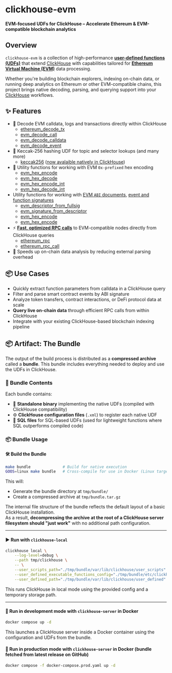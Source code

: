 # clickhouse-evm

**EVM-focused UDFs for ClickHouse – Accelerate Ethereum & EVM-compatible blockchain analytics**

## Overview

`clickhouse-evm` is a collection of high-performance [**user-defined functions (UDFs)**](https://clickhouse.com/docs/sql-reference/functions/udf) that extend [ClickHouse](https://clickhouse.com/) with capabilities tailored for [**Ethereum Virtual Machine (EVM)**](https://ethereum.org/en/developers/docs/evm/) data processing.

Whether you're building blockchain explorers, indexing on-chain data, or running deep analytics on Ethereum or other EVM-compatible chains, this project brings native decoding, parsing, and querying support into your [ClickHouse](https://clickhouse.com/) workflows.

## ✨ Features

- 🧠 Decode EVM calldata, logs and transactions directly within ClickHouse
    - [ethereum_decode_tx](./docs/functions/ethereum_decode_tx.md)
    - [evm_decode_call](./docs/functions/evm_decode_call.md)
    - [evm_decode_calldata](./docs/functions/evm_decode_calldata.md)
    - [evm_decode_event](./docs/functions/evm_decode_event.md)
- 🔄 Keccak-256 hashing UDF for topic and selector lookups (and many more)
    - [keccak256](./docs/functions/keccak256.md) ([now avalaible natively in ClickHouse](https://github.com/ClickHouse/ClickHouse/pull/76669))
- 🧱 Utility functions for working with EVM `0x-prefixed` hex encoding
    - [evm_hex_encode](./docs/functions/evm_hex_encode.md)
    - [evm_hex_decode](./docs/functions/evm_hex_decode.md)
    - [evm_hex_encode_int](./docs/functions/evm_hex_encode_int.md)
    - [evm_hex_decode_int](./docs/functions/evm_hex_decode_int.md)
- Utility functions for working with [EVM `ABI` documents](https://docs.soliditylang.org/en/develop/abi-spec.html), [event and function signatures](./docs/evm_fullsig.md)
    - [evm_descriptor_from_fullsig](./docs/functions/evm_descriptor_from_fullsig.md)
    - [evm_signature_from_descriptor](./docs/functions/evm_signature_from_descriptor.md)
    - [evm_hex_encode](./docs/functions/evm_hex_encode.md)
    - [evm_hex_encode](./docs/functions/evm_hex_encode.md)
- ⚡ [**Fast, optimized RPC calls**](./docs/json_rpc_client.md) to EVM-compatible nodes directly from ClickHouse queries
    - [ethereum_rpc](./docs/functions/ethereum_rpc.md)
    - [ethereum_rpc_call](./docs/functions/ethereum_rpc_call.md)
- 🚀 Speeds up on-chain data analysis by reducing external parsing overhead

## 📦 Use Cases

- Quickly extract function parameters from calldata in a ClickHouse query
- Filter and parse smart contract events by ABI signature
- Analyze token transfers, contract interactions, or DeFi protocol data at scale
- **Query live on-chain data** through efficient RPC calls from within ClickHouse
- Integrate with your existing ClickHouse-based blockchain indexing pipeline

## 📦 Artifact: The Bundle

The output of the build process is distributed as a **compressed archive** called a **bundle**. This bundle includes everything needed to deploy and use the UDFs in ClickHouse.

### 📁 Bundle Contents

Each bundle contains:

- 🧩 **Standalone binary** implementing the native UDFs (compiled with ClickHouse compatibility)
- ⚙️ **ClickHouse configuration files** (`.xml`) to register each native UDF
- 📝 **SQL files** for SQL-based UDFs (used for lightweight functions where SQL outperforms compiled code)

### 📦 Bundle Usage

#### 🛠️ Build the Bundle

```sh
make bundle              # Build for native execution
GOOS=linux make bundle   # Cross-compile for use in Docker (Linux target)
```

This will:

- Generate the bundle directory at `tmp/bundle/`
- Create a compressed archive at `tmp/bundle.tar.gz`

The internal file structure of the bundle reflects the default layout of a basic ClickHouse installation.  
As a result, **decompressing the archive at the root of a ClickHouse server filesystem should "just work"** with no additional path configuration.

---

#### ▶️ Run with `clickhouse-local`

```sh
clickhouse local \
    --log-level=debug \
    --path tmp/clickhouse \
    -- \
    --user_scripts_path="./tmp/bundle/var/lib/clickhouse/user_scripts" \
    --user_defined_executable_functions_config="./tmp/bundle/etc/clickhouse-server/*_function.*ml" \
    --user_defined_path="./tmp/bundle/var/lib/clickhouse/user_defined"
```

This runs ClickHouse in local mode using the provided config and a temporary storage path.

---

#### 🐳 Run in development mode with `clickhouse-server` in Docker

```sh
docker compose up -d
```

This launches a ClickHouse server inside a Docker container using the configuration and UDFs from the bundle.

#### 🐳 Run in production mode with `clickhouse-server` in Docker (bundle fetched from latest release on GitHub)

```sh
docker compose -f docker-compose.prod.yaml up -d
```
